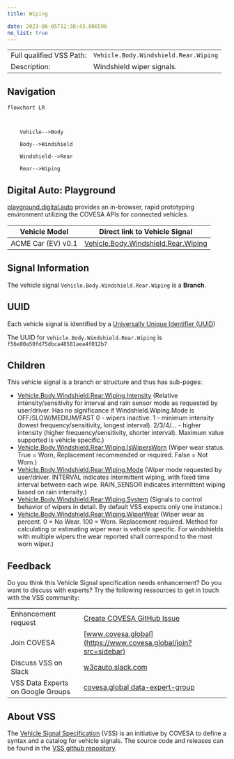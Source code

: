 ```yaml
---
title: Wiping

date: 2023-06-05T12:38:43.006596
no_list: true
---
```



| | |
|---|---|
| Full qualified VSS Path: | `Vehicle.Body.Windshield.Rear.Wiping` |
| Description: | Windshield wiper signals. |

## Navigation

```mermaid
flowchart LR



    Vehicle-->Body

    Body-->Windshield

    Windshield-->Rear

    Rear-->Wiping

```


## Digital Auto: Playground

[playground.digital.auto](http://digital.auto) provides an in-browser, rapid prototyping environment utilizing the COVESA APIs for connected vehicles. 

| Vehicle Model | Direct link to Vehicle Signal |
|---|---|
| ACME Car (EV) v0.1 | [Vehicle.Body.Windshield.Rear.Wiping](https://digitalauto.netlify.app/model/STLWzk1WyqVVLbfymb4f/cvi/list/Vehicle.Body.Windshield.Rear.Wiping/) |


## Signal Information




The vehicle signal `Vehicle.Body.Windshield.Rear.Wiping` is a **Branch**.





## UUID

Each vehicle signal is identified by a [Universally Unique Identifier (UUID](https://en.wikipedia.org/wiki/Universally_unique_identifier))

The UUID for `Vehicle.Body.Windshield.Rear.Wiping` is `f56e80a50fd75dbca48581aea4f012b7`

## Children

This vehicle signal is a branch or structure and thus has sub-pages:

- [Vehicle.Body.Windshield.Rear.Wiping.Intensity](intensity/) (Relative intensity/sensitivity for interval and rain sensor mode as requested by user/driver. Has no significance if Windshield.Wiping.Mode is OFF/SLOW/MEDIUM/FAST 0 - wipers inactive. 1 - minimum intensity (lowest frequency/sensitivity, longest interval). 2/3/4/... - higher intensity (higher frequency/sensitivity, shorter interval). Maximum value supported is vehicle specific.)
- [Vehicle.Body.Windshield.Rear.Wiping.IsWipersWorn](iswipersworn/) (Wiper wear status. True = Worn, Replacement recommended or required. False = Not Worn.)
- [Vehicle.Body.Windshield.Rear.Wiping.Mode](mode/) (Wiper mode requested by user/driver. INTERVAL indicates intermittent wiping, with fixed time interval between each wipe. RAIN_SENSOR indicates intermittent wiping based on rain intensity.)
- [Vehicle.Body.Windshield.Rear.Wiping.System](system/) (Signals to control behavior of wipers in detail. By default VSS expects only one instance.)
- [Vehicle.Body.Windshield.Rear.Wiping.WiperWear](wiperwear/) (Wiper wear as percent. 0 = No Wear. 100 = Worn. Replacement required. Method for calculating or estimating wiper wear is vehicle specific. For windshields with multiple wipers the wear reported shall correspond to the most worn wiper.)


## Feedback

Do you think this Vehicle Signal specification needs enhancement? Do you want to discuss with experts? Try the following ressources to get in touch with the VSS community:

| | |
|---|---|
| Enhancement request | [Create COVESA GitHub Issue](https://github.com/COVESA/vehicle_signal_specification/issues/new?body=Please+describe+your+feedback&title=Signal+feedback+Vehicle.Body.Windshield.Rear.Wiping) |
| Join COVESA | [www.covesa.global](https://www.covesa.global/join?src=sidebar) |
| Discuss VSS on Slack | [w3cauto.slack.com](http://w3cauto.slack.com/) |
| VSS Data Experts on Google Groups | [covesa.global data-expert-group](https://groups.google.com/a/covesa.global/g/data-expert-group) |

## About VSS

The [Vehicle Signal Specification](https://covesa.github.io/vehicle_signal_specification/) (VSS)
is an initiative by COVESA to define a syntax and a catalog for vehicle signals.
The source code and releases can be found in the [VSS github repository](https://github.com/COVESA/vehicle_signal_specification).

